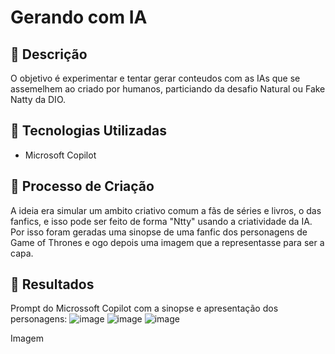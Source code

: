 # Gerando com IA

## 📒 Descrição
O objetivo é experimentar e tentar gerar conteudos com as IAs que se assemelhem ao criado por humanos, particiando da desafio Natural ou Fake Natty da DIO.

## 🤖 Tecnologias Utilizadas
- Microsoft Copilot

## 🧐 Processo de Criação
A ideia era simular um ambito criativo comum a fãs de séries e livros, o das fanfics, e isso pode ser feito de forma "Ntty" usando a criatividade da IA. Por isso foram geradas uma sinopse de uma fanfic dos personagens de Game of Thrones e ogo depois uma imagem que a representasse para ser a capa.

## 🚀 Resultados
Prompt do Microssoft Copilot com a sinopse e apresentação dos personagens:
![image](https://github.com/user-attachments/assets/42aa25b9-53d0-4ec9-bd24-6196cc89b316)
![image](https://github.com/user-attachments/assets/207fab6b-4962-41c6-8156-da04abba77c8)
![image](https://github.com/user-attachments/assets/de1bd92d-20e3-41a3-8df5-3cbb9c1a6028)

Imagem 

